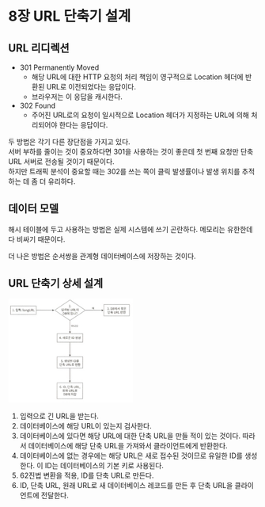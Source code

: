 # 8장 URL 단축기 설계

## URL 리디렉션

* 301 Permanently Moved
  * 해당 URL에 대한 HTTP 요청의 처리 책임이 영구적으로 Location 헤더에 반환된 URL로 이전되었다는 응답이다.
  * 브라우저는 이 응답을 캐시한다.
* 302 Found
  * 주어진 URL로의 요청이 일시적으로 Location 헤더가 지정하는 URL에 의해 처리되어야 한다는 응답이다.

두 방법은 각기 다른 장단점을 가지고 있다.  
서버 부하를 줄이는 것이 중요하다면 301을 사용하는 것이 좋은데 첫 번째 요청만 단축 URL 서버로 전송될 것이기 때문이다.  
하지만 트래픽 분석이 중요할 때는 302를 쓰는 쪽이 클릭 발생률이나 발생 위치를 추적하는 데 좀 더 유리하다.

## 데이터 모델

해시 테이블에 두고 사용하는 방법은 실제 시스템에 쓰기 곤란하다. 메모리는 유한한데다 비싸기 때문이다.

더 나은 방법은 순서쌍을 관계형 데이터베이스에 저장하는 것이다.

## URL 단축기 상세 설계

<img src="images/url-shortening.png" width=50%>

1. 입력으로 긴 URL을 받는다.
2. 데이터베이스에 해당 URL이 있는지 검사한다.
3. 데이터베이스에 있다면 해당 URL에 대한 단축 URL을 만들 적이 있는 것이다. 따라서 데이터베이스에 해당 단축 URL을 가져와서 클라이언트에게 반환한다.
4. 데이터베이스에 없는 경우에는 해당 URL은 새로 접수된 것이므로 유일한 ID를 생성한다. 이 ID는 데이터베이스의 기본 키로 사용된다.
5. 62진법 변환을 적용, ID를 단축 URL로 만든다.
6. ID, 단축 URL, 원래 URL로 새 데이터베이스 레코드를 만든 후 단축 URL을 클라이언트에 전달한다.